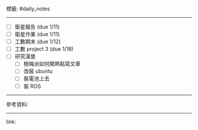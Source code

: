 標籤: #daily_notes 

---

- [ ] 衛星報告 (due 1/11)
- [ ] 衛星作業 (due 1/11)
- [ ] 工數期末 (due 1/12)
- [ ] 工數 project 3 (due 1/18)
- [ ] 研究漢堡
	- [ ] 樹梅派如何開熱點寫文章
	- [ ] 改裝 ubuntu
	- [ ] 裝電池上去
	- [ ] 裝 ROS

---

參考資料:



---

link:

